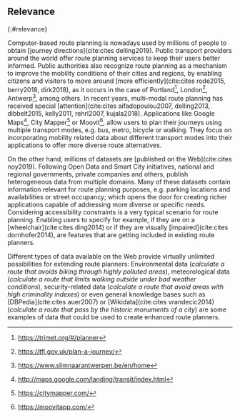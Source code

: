 ## Relevance
{:#relevance}

Computer-based route planning
is nowadays used by millions of people
to obtain [journey directions](cite:cites delling2019).
Public transport providers around the world
offer route planning services to keep their users better informed.
Public authorities also recognize route planning
as a mechanism to improve the mobility conditions of their cities and regions,
by enabling citizens and visitors to move around [more efficiently](cite:cites rode2015, berry2018, dirk2018),
as it occurs in the case of Portland[^portland], London[^london], Antwerp[^antwerp], among others.
In recent years, multi-modal route planning has received special [attention](cite:cites aifadopoulou2007, delling2013, dibbelt2015, kelly2011, rehrl2007, kujala2018).
Applications like Google Maps[^googlemaps], City Mapper[^citymapper] or Moovit[^moovit],
allow users to plan their journeys using multiple transport modes,
e.g. bus, metro, bicycle or walking.
They focus on incorporating mobility related data
about different transport modes into their applications
to offer more diverse route alternatives.

On the other hand, millions of datasets are [published on the Web](cite:cites noy2019).
Following Open Data and Smart City initiatives,
national and regional governments, private companies and others,
publish heterogeneous data from multiple domains.
Many of these datasets contain information
relevant for route planning purposes,
e.g. parking locations and availabilities or street occupancy;
which opens the door for creating richer applications
capable of addressing more diverse or specific needs.
Considering accessibility constraints
is a very typical scenario for route planning.
Enabling users to specify for example,
if they are on a [wheelchair](cite:cites ding2014)
or if they are visually [impaired](cite:cites dornhofer2014),
are features that are getting included in existing route planners.

Different types of data available on the Web
provide virtually unlimited possibilities for extending route planners:
Environmental data (_calculate a route that avoids biking through highly polluted areas_),
meteorological data (_calculate a route that limits walking outside under bad weather conditions_),
security-related data (_calculate a route that avoid areas with high criminality indexes_)
or even general knowledge bases such as [DBPedia](cite:cites auer2007) or [Wikidata](cite:cites vrandecic2014)
(_calculate a route that pass by the historic monuments of a city_)
are some examples of data that could be used to create enhanced route planners.


[^portland]: <a href="https://trimet.org/#/planner">https://trimet.org/#/planner</a>
[^london]: <a href="https://tfl.gov.uk/plan-a-journey/">https://tfl.gov.uk/plan-a-journey/</a>
[^antwerp]: <a href="https://www.slimnaarantwerpen.be/en/home">https://www.slimnaarantwerpen.be/en/home</a>
[^googlemaps]: <a href="http://maps.google.com/landing/transit/index.html">http://maps.google.com/landing/transit/index.html</a>
[^citymapper]: <a href="https://citymapper.com/">https://citymapper.com/</a>
[^moovit]: <a href="https://moovitapp.com/">https://moovitapp.com/</a>